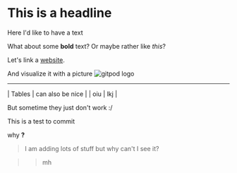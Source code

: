 # This is a headline
Here I'd like to have a text

What about some **bold** text?
Or maybe rather like _this_?

Let's link a [website](gitpod.io).

And visualize it with a picture
![gitpod logo](https://www.gitpod.io/ca600993865f6692caf8206ddfbe8adb.png)

---
| Tables    | can also be nice |
| oiu       | lkj              |

 But sometime they just don't work :/

 This is a test to commit

why **?**

>I am adding lots of stuff but why can't I see it?

>>mh
